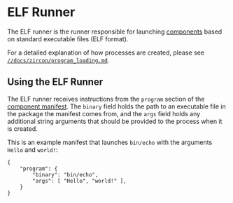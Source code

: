 # ELF Runner

The ELF runner is the runner responsible for launching
[components][glossary-components] based on standard executable files (ELF
format).

For a detailed explanation of how processes are created, please see
[`//docs/zircon/program_loading.md`][program-loading].

## Using the ELF Runner

The ELF runner receives instructions from the `program` section of the
[component manifest][glossary-component-manifests]. The `binary` field holds the
path to an executable file in the package the manifest comes from, and the
`args` field holds any additional string arguments that should be provided to
the process when it is created.

This is an example manifest that launches `bin/echo` with the arguments `Hello`
and `world!`:

```cml
{
    "program": {
        "binary": "bin/echo",
        "args": [ "Hello", "world!" ],
    }
}
```

[glossary-components]: /docs/glossary.md#component
[program-loading]: /docs/zircon/program_loading.md
<!-- TODO: the component manifest link describes v1 manifests -->
[glossary-component-manifests]: /docs/glossary.md#component-manifest
